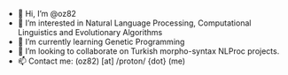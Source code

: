 - 👋 Hi, I’m @oz82
- 👀 I’m interested in Natural Language Processing, Computational Linguistics and Evolutionary Algorithms
- 🌱 I’m currently learning Genetic Programming
- 💞️ I’m looking to collaborate on Turkish morpho-syntax NLProc projects.
- 📫 Contact me: (oz82) [at] /proton/ {dot} (me)

<!---
oz82/oz82 is a ✨ special ✨ repository because its `README.md` (this file) appears on your GitHub profile.
You can click the Preview link to take a look at your changes.
--->
